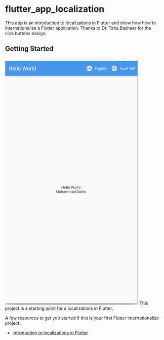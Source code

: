 # flutter_app_localization

This app is an introduction to localizations in Flutter and show how how to internationalize a Flutter application. Thanks to Dr. Taha Basheer for the nice buttons design.

## Getting Started
<img src="screen.png" height='800' />
This project is a starting point for a localizations in Flutter.

A few resources to get you started if this is your first Flutter internationalize project:

- [Introduction to localizations in Flutter](https://flutter.dev/docs/development/accessibility-and-localization/internationalization)
